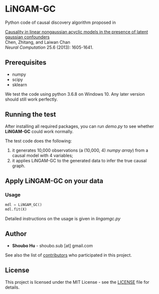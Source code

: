 # LiNGAM-GC

Python code of causal discovery algorithm proposed in

[Causality in linear nongaussian acyclic models in the presence of latent gaussian confounders](https://www.mitpressjournals.org/doi/abs/10.1162/NECO_a_00444?casa_token=CeCMzGI9fKsAAAAA:2Wz80tIpYEDxIw-1Rpo5M4KHqkysdLpfE6hd7mpIz11ERrfNgSAxamHNfc-247OudM4u4dSISj1B)  
Chen, Zhitang, and Laiwan Chan  
*Neural Computation* 25.6 (2013): 1605-1641.

## Prerequisites

- numpy
- scipy
- sklearn

We test the code using python 3.6.8 on Windows 10. Any later version should still work perfectly.

## Running the test

After installing all required packages, you can run *demo.py* to see whether **LiNGAM-GC** could work normally.

The test code does the following:

1. it generates 10,000 observations (a (10,000, 4) *numpy array*) from a causal model with 4 variables;
2. it applies LiNGAM-GC to the generated data to infer the true causal graph.

## Apply **LiNGAM-GC** on your data

### Usage

```python
mdl = LiNGAM_GC()
mdl.fit(X)
```

Detailed instructions on the usage is given in *lingamgc.py*

## Author

- **Shoubo Hu** - shoubo.sub [at] gmail.com

See also the list of [contributors](https://github.com/amber0309/LiNGAM-GC/graphs/contributors) who participated in this project.

## License

This project is licensed under the MIT License - see the [LICENSE](LICENSE) file for details.
